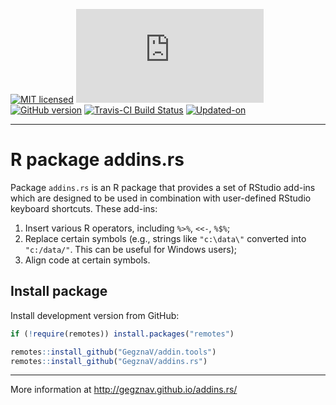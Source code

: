 
<!-- README.md is generated from README.Rmd. Please edit that file -->

<!-- badges: start -->

[![MIT
licensed](https://img.shields.io/badge/license-MIT-blue.svg)](https://opensource.org/licenses/MIT)
[![CRAN\_Status\_Badge](http://www.r-pkg.org/badges/version/addins.rs)](https://cran.r-project.org/package=addins.rs)
[![GitHub
version](https://img.shields.io/badge/GitHub-0.0.7-brightgreen.svg)](https://github.com/GegznaV/addins.rs)
[![Travis-CI Build
Status](https://travis-ci.org/GegznaV/addins.rs.png?branch=master)](https://travis-ci.org/GegznaV/addins.rs)
[![Updated-on](https://img.shields.io/badge/Updated%20on-2020--01--27-yellowgreen.svg)](/commits/master)
<!-- [![Research software impact](http://depsy.org/api/package/cran/addins.rs/badge.svg)](http://depsy.org/package/r/addins.rs) -->

<!-- [![Rdoc](http://www.rdocumentation.org/badges/version/addins.rs)](http://www.rdocumentation.org/packages/addins.rs) -->

<!-- badges: end -->

<!--

-->

-----

<!-- <img src="http://gegznav.github.io/addins.rs/logo.png" align="right" width="15%" height="15%"/>  -->

# R package **addins.rs**

Package `addins.rs` is an R package that provides a set of RStudio
add-ins which are designed to be used in combination with user-defined
RStudio keyboard shortcuts. These add-ins:

1.  Insert various R operators, including `%>%`, `<<-`, `%$%`;  
2.  Replace certain symbols (e.g., strings like `"c:\data\"` converted
    into `"c:/data/"`. This can be useful for Windows users);  
3.  Align code at certain symbols.

<!-- 
1) **format text in R Markdown documents**: 
    - **enclose** either selected text or selected rows with special symbols and text gets inerpreted in a special way when rendered with R Markdown (e.g., converts "bold" into "\*\*bold\*\*"
that is interpreted as "**bold**").
2) **insert** text (e.g., operators `%>%`, `<<-`, `%$%`) at the cursor position; 
3)  **replace** symbols in selected
pieces of text (e.g., convert backslashes to forward slashes which results 
in strings like `"c:\data\"` converted into `"c:/data/"`). 
-->

## Install package

<!-- Install released version from CRAN: -->

<!-- ```{r Install package from CRAN, eval=FALSE} -->

<!-- install.packages("addins.rs") -->

<!-- ``` -->

Install development version from GitHub:

``` r
if (!require(remotes)) install.packages("remotes")

remotes::install_github("GegznaV/addin.tools")
remotes::install_github("GegznaV/addins.rs")
```

<!-- Recommended workflow and a few examples -->

<!-- ----------------------------------------------------- -->

<!-- Get started online http://gegznav.github.io/addins.rs/articles/v1_workflow.html -->

<!-- And offline: -->

<!-- ```{r, eval=FALSE} -->

<!-- vignette("v1_workflow", package = "addins.rs") -->

<!-- ``` -->

<!-- browseVignettes("addins.rs") -->

-----

More information at <http://gegznav.github.io/addins.rs/>
